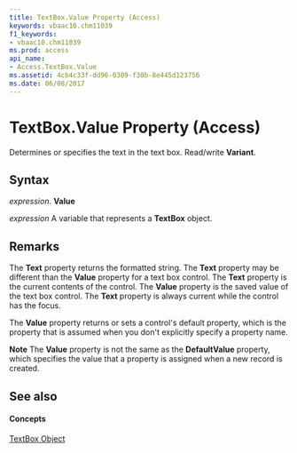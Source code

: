 ```yaml
---
title: TextBox.Value Property (Access)
keywords: vbaac10.chm11039
f1_keywords:
- vbaac10.chm11039
ms.prod: access
api_name:
- Access.TextBox.Value
ms.assetid: 4cb4c33f-dd96-0309-f30b-8e445d123756
ms.date: 06/08/2017
---
```



# TextBox.Value Property (Access)

Determines or specifies the text in the text box. Read/write  **Variant**.


## Syntax

 _expression_. **Value**

 _expression_ A variable that represents a **TextBox** object.


## Remarks

The  **Text** property returns the formatted string. The **Text** property may be different than the **Value** property for a text box control. The **Text** property is the current contents of the control. The **Value** property is the saved value of the text box control. The **Text** property is always current while the control has the focus.

The  **Value** property returns or sets a control's default property, which is the property that is assumed when you don't explicitly specify a property name.


 **Note**   The **Value** property is not the same as the **DefaultValue** property, which specifies the value that a property is assigned when a new record is created.


## See also


#### Concepts


[TextBox Object](textbox-object-access.md)

